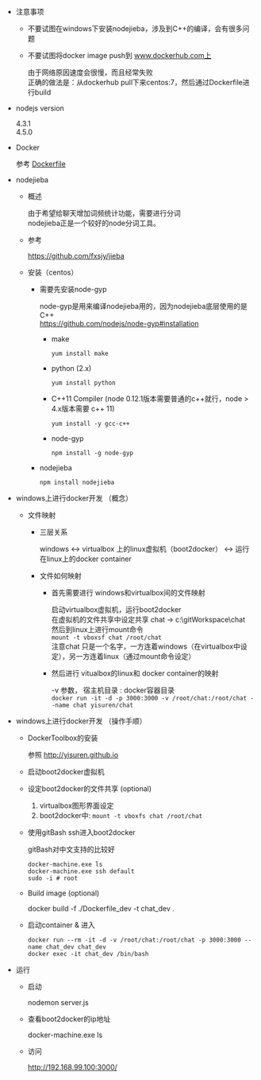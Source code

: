 * 注意事项

	* 不要试图在windows下安装nodejieba，涉及到C++的编译，会有很多问题
	* 不要试图将docker image push到 www.dockerhub.com上

		由于网络原因速度会很慢，而且经常失败  
		正确的做法是：从dockerhub pull下来centos:7，然后通过Dockerfile进行build

* nodejs version

	4.3.1  
	4.5.0

* Docker

	参考 [Dockerfile](./Dockerfile)

* nodejieba

	* 概述

		由于希望给聊天增加词频统计功能，需要进行分词  
		nodejieba正是一个较好的node分词工具。

	* 参考

		https://github.com/fxsjy/jieba

	* 安装（centos）

		* 需要先安装node-gyp

			node-gyp是用来编译nodejieba用的，因为nodejieba底层使用的是C++  
			https://github.com/nodejs/node-gyp#installation
	
			* make

				`yum install make`

			* python (2.x)

				`yum install python`

			* C++11 Compiler (node 0.12.1版本需要普通的c++就行，node > 4.x版本需要 c++ 11)

				`yum install -y gcc-c++`

			* node-gyp

				`npm install -g node-gyp`


		* nodejieba

			`npm install nodejieba`

* windows上进行docker开发 （概念）

	* 文件映射

		* 三层关系

			windows <-> virtualbox 上的linux虚拟机（boot2docker） <-> 运行在linux上的docker container

		* 文件如何映射

			* 首先需要进行 windows和virtualbox间的文件映射

				启动virtualbox虚拟机，运行boot2docker  
				在虚拟机的文件共享中设定共享 chat -> c:\gitWorkspace\chat  
				然后到linux上进行mount命令  
				`mount -t vboxsf chat /root/chat`  
				注意chat 只是一个名字，一方连着windows（在virtualbox中设定），另一方连着linux（通过mount命令设定）  

			* 然后进行 vitualbox的linux和 docker container的映射

				-v 参数， 宿主机目录 : docker容器目录  
				`docker run -it -d -p 3000:3000 -v /root/chat:/root/chat --name chat yisuren/chat`

* windows上进行docker开发 （操作手顺）

	* DockerToolbox的安装

		参照 http://yisuren.github.io

	* 启动boot2docker虚拟机

	* 设定boot2docker的文件共享 (optional)

		1. virtualbox图形界面设定  
		2. boot2docker中: `mount -t vboxfs chat /root/chat`

	* 使用gitBash ssh进入boot2docker

		gitBash对中文支持的比较好
		```
		docker-machine.exe ls  
		docker-machine.exe ssh default
		sudo -i # root
		```

	* Build image (optional)

		docker build -f ./Dockerfile_dev -t chat_dev .


	* 启动container & 进入

		```
		docker run --rm -it -d -v /root/chat:/root/chat -p 3000:3000 --name chat_dev chat_dev
		docker exec -it chat_dev /bin/bash

		```

* 运行

	* 启动

		nodemon server.js

	* 查看boot2docker的ip地址

		docker-machine.exe ls

	* 访问

		http://192.168.99.100:3000/
